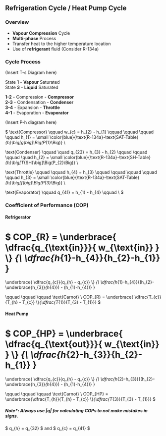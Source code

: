 ## Refrigeration Cycle / Heat Pump Cycle
### Overview
- **Vapour Compression** Cycle
- **Multi-phase** Process
- Transfer heat to the higher temperature location
- Use of **refrigerant** fluid (Consider R-134a) 

### Cycle Process
(Insert T-s Diagram here)

State **1** - **Vapour** Saturated </br>
State **3** - **Liquid** Saturated

**1-2** - Compression - **Compressor** </br>
**2-3** - Condensation - **Condenser** </br>
**3-4** - Expansion - **Throttle** </br>
**4-1** - Evaporation - **Evaporator** </br>

(Insert P-h diagram here)

$ 
\text{Compressor} \qquad w_{c} = h_{2} - h_{1} \qquad \qquad \qquad \qquad h_{1} = \small \color{blue}{\text{R-134a}-\text{SAT-Table}_{h}\big[g\big]\Big(P_{1}\Big)} \\

\text{Condenser} \qquad \quad q_{23} = h_{3} - h_{2} \qquad \qquad \qquad \quad h_{2} = \small \color{blue}{\text{R-134a}-\text{SH-Table}_{h}\big[T_{SH}\big]\Big(P_{2}\Big)} \\

\text{Throttle} \qquad \qquad h_{4} = h_{3} \qquad \qquad \qquad \qquad \qquad h_{3} = \small \color{blue}{\text{R-134a}-\text{SAT-Table}_{h}\big[f\big]\Big(P_{3}\Big)} \\

\text{Evaporator} \qquad q_{41} = h_{1} - h_{4} \qquad \\
$

### Coefficient of Performance (COP)
#### Refrigerator
$
COP_{R} = 
\underbrace{ \dfrac{q_{\text{in}}}{ w_{\text{in}} } \\}
_{\\ \dfrac{h_{1}-h_{4}}{h_{2}-h_{1}} } 
= 
\underbrace{ \dfrac{q_{c}}{q_{h} - q_{c}} \\}
_{\\ \dfrac{h_{1}-h_{4}}{(h_{2}- \underbrace{h_{3}}_{h_{4}}) - (h_{1}-h_{4})} }

\qquad \qquad \qquad
\text{Carnot} \ COP_{R} = \underbrace{ \dfrac{T_{c}}{T_{h} - T_{c}} \\}_{\dfrac{T_{1}}{T_{3} - T_{1}}}
$

#### Heat Pump
$
COP_{HP} = \underbrace{ \dfrac{q_{\text{out}}}{ w_{\text{in}} } \\}
_{\\ \dfrac{h_{2}-h_{3}}{h_{2}-h_{1}} } 
= 
\underbrace{ \dfrac{q_{c}}{q_{h} - q_{c}} \\}
_{\\ \dfrac{h_{2}-h_{3}}{(h_{2}- \underbrace{h_{3}}_{h_{4}}) - (h_{1}-h_{4})} }

\qquad \qquad \qquad
\text{Carnot} \ COP_{HP} = \underbrace{\dfrac{T_{h}}{T_{h} - T_{c}} \\}_{\dfrac{T_{3}}{T_{3} - T_{1}}}
$
 
##### Note*: Always use |q| for calculating COPs to not make mistakes in signs.
$ q_{h} = q_{32} $ and $ q_{c} = q_{41} $
